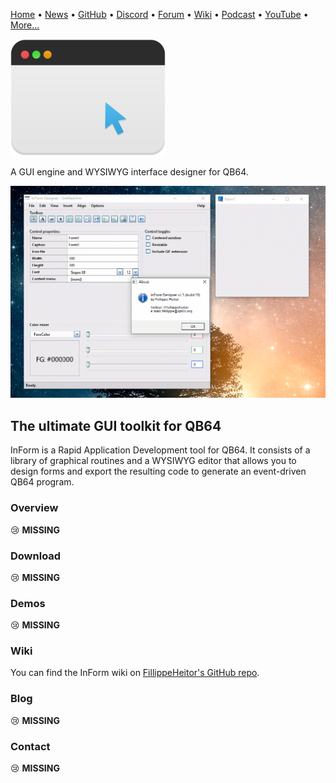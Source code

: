 [Home](https://qb64.com) • [News](news.md) • [GitHub](github.md) • [Discord](discord.md) • [Forum](forum.md) • [Wiki](wiki.md) • [Podcast](podcast.md) • [YouTube](youtube.md) • [More...](more.md)

![InForm](images/inform.png)

A GUI engine and WYSIWYG interface designer for QB64.

![InForm1](images/inform1.png)

## The ultimate GUI toolkit for QB64

InForm is a Rapid Application Development tool for QB64. It consists of a library of graphical routines and a WYSIWYG editor that allows you to design forms and export the resulting code to generate an event-driven QB64 program.

### Overview

😢 **MISSING**

### Download

😢 **MISSING**

### Demos

😢 **MISSING**

### Wiki

You can find the InForm wiki on [FillippeHeitor's GitHub repo](https://github.com/FellippeHeitor/InForm/wiki).

### Blog

😢 **MISSING**

### Contact

😢 **MISSING**
